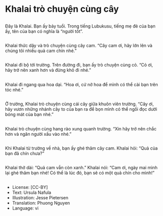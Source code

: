 # Khalai trò chuyện cùng cây

##
Đây là Khalai. Bạn ấy bảy tuổi. Trong tiếng Lubukusu, tiếng mẹ đẻ của bạn ấy, tên của bạn có nghĩa là “người tốt”.

##
Khalai thức dậy và trò chuyện cùng cây cam. “Cây cam ơi, hãy lớn lên và chúng tôi nhiều quả cam chín nhé.”

##
Khalai đi bộ tới trường. Trên đường đi, bạn ấy trò chuyện cùng cỏ. “Cỏ ơi, hãy trở nên xanh hơn và đừng khô đi nhé.”

##
Khalai đi ngang qua hoa dại. “Hoa ơi, cứ nở hoa để mình có thể cài bạn trên tóc nhé.”

##
Ở trường, Khalai trò chuyện cùng cái cây giữa khuôn viên trường. “Cây ơi, hãy vươn những nhánh cây to của bạn ra để bọn mình có thể ngồi đọc dưới bóng mát của bạn nhé.”

##
Khalai trò chuyện cùng hang rào xung quanh trường. “Xin hãy trở nên chắc hơn và ngăn người xấu vào nhé.”

##
Khi Khalai từ trường về nhà, bạn ấy ghé thăm cây cam. Khalai hỏi: “Quả của bạn đã chín chưa?”

##
Khalai thở dài: “Quả cam vẫn còn xanh.” Khalai nói: “Cam ơi, ngày mai mình lại ghé thăm bạn nhé! Có thể là lúc đó, bạn sẽ có một quả chín cho mình!”

##
* License: [CC-BY]
* Text: Ursula Nafula
* Illustration: Jesse Pietersen
* Translation: Phuong Nguyen
* Language: vi
